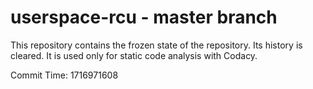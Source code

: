 # userspace-rcu - master branch

This repository contains the frozen state of the repository.
Its history is cleared. It is used only for static code
analysis with Codacy.

Commit Time: 1716971608